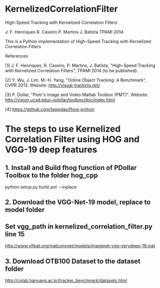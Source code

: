 # KernelizedCorrelationFilter

 High-Speed Tracking with Kernelized Correlation Filters

  J. F. Henriques   R. Caseiro   P. Martins   J. Batista
                   TPAMI 2014
                   
 This is a Python implementation of High-Speed Tracking with Kernelized Correlation Filters
 
 
References

[1] J. F. Henriques, R. Caseiro, P. Martins, J. Batista, "High-Speed Tracking with
Kernelized Correlation Filters", TPAMI 2014 (to be published).

[2] Y. Wu, J. Lim, M.-H. Yang, "Online Object Tracking: A Benchmark", CVPR 2013.
Website: http://visual-tracking.net/

[3] P. Dollar, "Piotr's Image and Video Matlab Toolbox (PMT)".
Website: http://vision.ucsd.edu/~pdollar/toolbox/doc/index.html

[4] https://github.com/lawpdas/fhog-python

# The steps to use Kernelized Correlation Filter using HOG and VGG-19 deep features

## 1. Install and Build fhog function of PDollar Toolbox to the folder hog_cpp

python setup.py build_ext --inplace

## 2. Download the VGG-Net-19 model, replace to model folder
##    Set vgg_path in kernelized_correlation_filter.py line 15

http://www.vlfeat.org/matconvnet/models/imagenet-vgg-verydeep-19.mat

## 3. Download OTB100 Dataset to the dataset folder

http://cvlab.hanyang.ac.kr/tracker_benchmark/datasets.html

